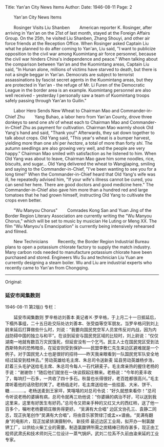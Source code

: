 Title: Yan'an City News Items
Author:
Date: 1946-08-11
Page: 2

　　Yan'an City News Items

　　Rosinger Visits Liu Shanben
　　American reporter K. Rosinger, after arriving in Yan'an on the 21st of last month, stayed at the Foreign Affairs Group. On the 25th, he visited Liu Shanben, Zhang Shouyi, and other air force friends at the Reception Office. When Rosinger asked Captain Liu what he planned to do after coming to Yan'an, Liu said, "I want to publicize opposition to the civil war among Kuomintang air force personnel, because the civil war hinders China's independence and peace." When talking about the comparison between Yan'an and the Kuomintang areas, Captain Liu said, "In Hunan alone, millions of victims have starved to death, but there is not a single beggar in Yan'an. Democrats are subject to terrorist assassinations by fascist secret agents in the Kuomintang areas, but they are protected in Yan'an - the refuge of Mr. Li Furen of the Democratic League in the border area is an example. Kuomintang personnel are also well received - yesterday I personally saw a team of Kuomintang troops safely passing through Yan'an to Guilin."

　　Labor Hero Sends New Wheat to Chairman Mao and Commander-in-Chief Zhu
　　Yang Buhao, a labor hero from Yan'an County, drove three donkeys to send one *shi* of wheat each to Chairman Mao and Commander-in-Chief Zhu as payment for cultivation. Chairman Mao warmly shook Old Yang's hand and said, "Thank you!" Afterwards, they sat down together to talk about crops. Old Yang said, "This year's wheat is a bumper harvest, yielding more than one *shi* per *hectare*, a total of more than forty *shi*. The autumn seedlings are also growing very well, and the people are very happy." Chairman Mao smiled with satisfaction as he listened to him. When Old Yang was about to leave, Chairman Mao gave him some noodles, rice, biscuits, and sugar... Old Yang delivered the wheat to Wangjiaping, smiling and saying to the Commander-in-Chief, "I've been wanting to see you for a long time!" When the Commander-in-Chief heard that Old Yang's wife was ill, he repeatedly advised him, "If your wife's illness cannot be cured, you can send her here. There are good doctors and good medicine here." The Commander-in-Chief also gave him more than a hundred red and large tomatoes that he had grown himself, instructing Old Yang to cultivate the crops even better.

　　"Wu Manyou Chorus"
　　Comrades Kong San and Yuan Jing of the Border Region Literary Association are currently writing the "Wu Manyou Chorus," which will be set to music by musician He Luting or Meng XX. The film "Wu Manyou's Emancipation" is currently being intensively rehearsed and filmed.

　　New Technicians
　　Recently, the Border Region Industrial Bureau plans to open a potassium chlorate factory to supply the match industry. Many carbon rods needed to manufacture potassium chlorate have been purchased and stored. Engineers Wu Su and technician Liu Yuan are currently designing a steam boiler. Wu and Liu are industrial experts who recently came to Yan'an from Chongqing.



<hr /> 

Original: 


### 延安市闻集数则

1946-08-11
第2版()
专栏：

　　延安市闻集数则
    罗辛格访刘善本
    美记者Ｋ·罗辛格，于上月二十一日抵延后，下榻外事组，二十五日赴交际处访刘善本、张受益等空军朋友。当罗辛格问到刘上尉来延后打算做些什么时，刘说：“我要向国民党空军人员宣传反对内战，因为内战防碍中国的独立与和平”。在谈到延安与国民党区域的比较时，刘上尉说：“仅仅湖南一地就有数百万灾民饿死，但延安没有一个乞丐。民主人士在国民党区受到法西斯特务的恐怖暗杀，在延安则受到保护——民盟李敷仁先生来边区避难就是一个例子。对于国民党人士也是很好的招待——昨天我亲眼看到一队国民党军队安全地经过延安到桂林去。”
    劳动英雄给毛主席、朱总司令送新麦
    延县劳动英雄杨步浩，赶着三头毛驴送给毛主席、朱总司令每人一石代耕麦子。毛主席亲热的握住老杨的手说：“谢谢你！”随后他们就坐在一块谈叙起庄稼来。老杨说：“今年的麦丰收了，每垧打一石多，一共收了四十多石。秋苗也长得很好，老百姓都很高兴。”毛主席听着他的话欣慰的笑了。老杨临走时，毛主席送给他一些挂面、大米、饼干、糖…………。老杨送麦到王家坪，笑嘻嘻的对总司令说：“好久就想来看你！”总司令听说老杨的婆姨有病，总司令就再三劝他说：“你婆姨的病治不好，可以送到我这里来，这里有好医生有好药。”总司令又把亲手种的又红又大的西红柿，送了他一百多个，嘱咐老杨要把庄稼务得更好。
    “吴满有大合唱”
    边区文协孔三、袁静二同志，现正执笔创作“吴满有大合唱”，将由音乐家贺绿汀或孟××谱曲。“吴满有翻身”的电影片，现正加紧排演摄制中。
    新技师
    最近边区工业局，拟开办一制氯酸钾工厂，以供给火柴工业的需要。制造氯酸钾所需之炭精棒已购存甚多，现正由工程师武肃氏和技术师刘元二位设计一蒸气锅炉。武刘二位系不久前由渝来延的工业专家。
